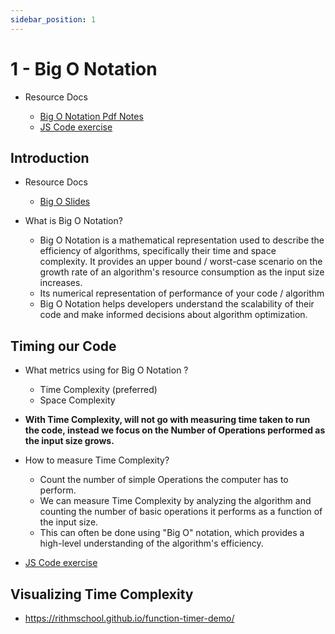 ```yaml
---
sidebar_position: 1
---
```


# 1 - Big O Notation

- Resource Docs

  - [Big O Notation Pdf Notes](https://github.com/pravn27/ds-algo-tech-doc/blob/master/docs/ds-algo-course-tutorials/from-colt-steele/readerDoc/pdf-docs/02-pdf-slides-big-o-notation.pdf)
  - [JS Code exercise](https://github.com/pravn27/ds-algo-tech-doc/tree/master/docs/ds-algo-course-tutorials/from-colt-steele/readerDoc/1-big-o/js-code-exercise)

## Introduction

- Resource Docs

  - [Big O Slides](https://cs.slides.com/colt_steele/big-o-notation)

- What is Big O Notation?
  - Big O Notation is a mathematical representation used to describe the efficiency of algorithms, specifically their time and space complexity. It provides an upper bound / worst-case scenario on the growth rate of an algorithm's resource consumption as the input size increases.
  - Its numerical representation of performance of your code / algorithm
  - Big O Notation helps developers understand the scalability of their code and make informed decisions about algorithm optimization.

## Timing our Code

- What metrics using for Big O Notation ?
  - Time Complexity (preferred)
  - Space Complexity
- **With Time Complexity, will not go with measuring time taken to run the code, instead we focus on the Number of Operations performed as the input size grows.**

- How to measure Time Complexity?

  - Count the number of simple Operations the computer has to perform.
  - We can measure Time Complexity by analyzing the algorithm and counting the number of basic operations it performs as a function of the input size.
  - This can often be done using "Big O" notation, which provides a high-level understanding of the algorithm's efficiency.

- [JS Code exercise](https://github.com/pravn27/ds-algo-tech-doc/tree/master/docs/ds-algo-course-tutorials/from-colt-steele/readerDoc/1-big-o/js-code-exercise)

## Visualizing Time Complexity

- https://rithmschool.github.io/function-timer-demo/
